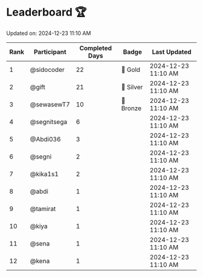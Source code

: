 # Leaderboard 🏆

Updated on: 2024-12-23 11:10 AM

| Rank | Participant       | Completed Days | Badge      | Last Updated         |
|------|-------------------|----------------|------------|----------------------|
| 1    | @sidocoder        | 22             | 🏅 Gold     | 2024-12-23 11:10 AM |
| 2    | @gift             | 21             | 🥈 Silver   | 2024-12-23 11:10 AM |
| 3    | @sewasewT7        | 10             | 🥉 Bronze   | 2024-12-23 11:10 AM |
| 4    | @segnitsega       | 6              |            | 2024-12-23 11:10 AM |
| 5    | @Abdi036          | 3              |            | 2024-12-23 11:10 AM |
| 6    | @segni            | 2              |            | 2024-12-23 11:10 AM |
| 7    | @kika1s1          | 2              |            | 2024-12-23 11:10 AM |
| 8    | @abdi             | 1              |            | 2024-12-23 11:10 AM |
| 9    | @tamirat          | 1              |            | 2024-12-23 11:10 AM |
| 10   | @kiya             | 1              |            | 2024-12-23 11:10 AM |
| 11   | @sena             | 1              |            | 2024-12-23 11:10 AM |
| 12   | @kena             | 1              |            | 2024-12-23 11:10 AM |

